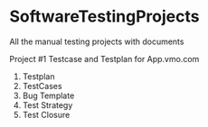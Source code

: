 # SoftwareTestingProjects
All the manual testing projects with documents



Project #1 Testcase and Testplan for App.vmo.com
1. Testplan
2. TestCases
3. Bug Template
4. Test Strategy
5. Test Closure
